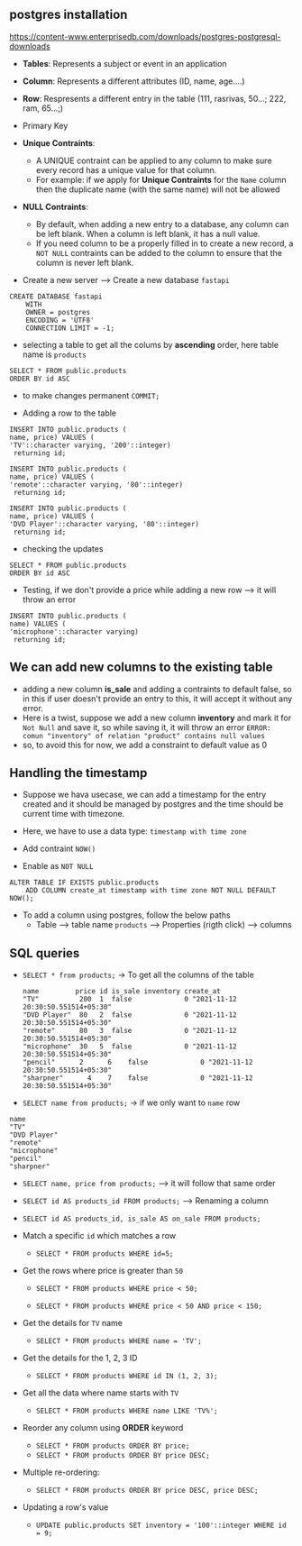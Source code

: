 ## postgres installation

https://content-www.enterprisedb.com/downloads/postgres-postgresql-downloads

- **Tables**: Represents a subject or event in an application
- **Column**: Represents a different attributes (ID, name, age....)
- **Row**:    Respresents a different entry in the table (111, rasrivas, 50...; 222, ram, 65...;)


- Primary Key
- **Unique Contraints**:
  - A UNIQUE contraint can be applied to any column to make sure every record has a unique value for that column.
  - For example: if we apply for **Unique Contraints** for the `Name` column then the duplicate name (with the same name) will not be allowed
- **NULL Contraints**:
  -  By default, when adding a new entry to a database, any column can be left blank. When a column is left blank, it has a null value.
  -  If you need column to be a properly filled in to create a new record, a `NOT NULL` contraints can be added to the column to ensure that the column is never left blank.


- Create a new server --> Create a new database `fastapi`

```
CREATE DATABASE fastapi
    WITH 
    OWNER = postgres
    ENCODING = 'UTF8'
    CONNECTION LIMIT = -1;
```

- selecting a table to get all the colums by **ascending** order, here table name is `products`

```
SELECT * FROM public.products
ORDER BY id ASC 
```

- to make changes permanent `COMMIT;`

- Adding a row to the table

```
INSERT INTO public.products (
name, price) VALUES (
'TV'::character varying, '200'::integer)
 returning id;
```

```
INSERT INTO public.products (
name, price) VALUES (
'remote'::character varying, '80'::integer)
 returning id;
```

```
INSERT INTO public.products (
name, price) VALUES (
'DVD Player'::character varying, '80'::integer)
 returning id;
```

- checking the updates

```
SELECT * FROM public.products
ORDER BY id ASC 
```


- Testing, if we don't provide a price while adding a new row --> it will throw an error

```
INSERT INTO public.products (
name) VALUES (
'microphone'::character varying)
 returning id;
```

## We can add new columns to the existing table

- adding a new column **is_sale** and adding a contraints to default false, so in this if user doesn't provide an entry to this, it will accept it without any error.
- Here is a twist, suppose we add a new column **inventory** and mark it for `Not Null` and save it, so while saving it, it will throw an error `ERROR: comun "inventory" of relation "product" contains null values`
- so, to avoid this for now, we add a constraint to default value as 0

## Handling the timestamp

- Suppose we hava usecase, we can add a timestamp for the entry created and it should be managed by postgres and the time should be current time with timezone.

- Here, we have to use a data type: `timestamp with time zone`
- Add contraint `NOW()`
- Enable as `NOT NULL`

```
ALTER TABLE IF EXISTS public.products
    ADD COLUMN create_at timestamp with time zone NOT NULL DEFAULT NOW();
```

- To add a column using postgres, follow the below paths
  - Table --> table name `products` --> Properties (rigth click) --> columns


## SQL queries

- `SELECT * from products;` -> To get all the columns of the table

  ```
  name         price id is_sale inventory create_at
  "TV"	        200	 1	false	          0	"2021-11-12 20:30:50.551514+05:30"
  "DVD Player"	80	 2	false	          0	"2021-11-12 20:30:50.551514+05:30"
  "remote"	    80	 3	false	          0	"2021-11-12 20:30:50.551514+05:30"
  "microphone"	30	 5	false	          0	"2021-11-12 20:30:50.551514+05:30"
  "pencil"	    2	   6	false	          0	"2021-11-12 20:30:50.551514+05:30"
  "sharpner"	  4	   7	false	          0	"2021-11-12 20:30:50.551514+05:30"
  ```

- `SELECT name from products;` -> if we only want to `name` row

```
name
"TV"
"DVD Player"
"remote"
"microphone"
"pencil"
"sharpner"
```

- `SELECT name, price from products;` --> it will follow that same order

- `SELECT id AS products_id FROM products;` --> Renaming a column
- `SELECT id AS products_id, is_sale AS on_sale FROM products;`

- Match a specific `id` which matches a row
  - `SELECT * FROM products WHERE id=5;` 

- Get the rows where price is greater than `50`
  - `SELECT * FROM products WHERE price < 50;`

  - `SELECT * FROM products WHERE price < 50 AND price < 150;`

- Get the details for `TV` name
  - `SELECT * FROM products WHERE name = 'TV';` 

- Get the details for the 1, 2, 3 ID
  - `SELECT * FROM products WHERE id IN (1, 2, 3);`

- Get all the data where name starts with `TV`
  - `SELECT * FROM products WHERE name LIKE 'TV%';` 

- Reorder any column using **ORDER** keyword
  - `SELECT * FROM products ORDER BY price;`
  - `SELECT * FROM products ORDER BY price DESC;`

- Multiple re-ordering:
  - `SELECT * FROM products ORDER BY price DESC, price DESC;`
 
- Updating a row's value
  - `UPDATE public.products SET inventory = '100'::integer WHERE id = 9;` 

